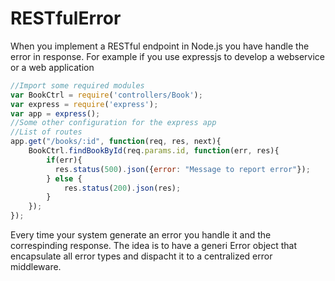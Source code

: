 # RESTfulError
When you implement a RESTful endpoint in Node.js you have handle the error in response.
For example if you use expressjs to develop a webservice or a web application

```javascript
//Import some required modules
var BookCtrl = require('controllers/Book');
var express = require('express');
var app = express();
//Some other configuration for the express app
//List of routes
app.get("/books/:id", function(req, res, next){
    BookCtrl.findBookById(req.params.id, function(err, res){
        if(err){
          res.status(500).json({error: "Message to report error"});
        } else {
            res.status(200).json(res);
        }
    });
});
```
Every time your system generate an error you handle it and the correspinding response. The idea is to have a generi Error object that encapsulate all error types and dispacht it to a centralized error middleware.
